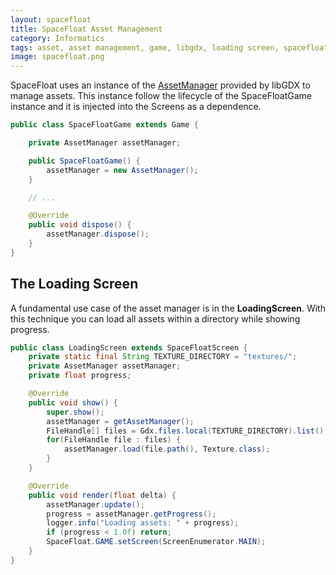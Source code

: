 ```yaml
---
layout: spacefloat
title: SpaceFloat Asset Management
category: Informatics
tags: asset, asset management, game, libgdx, loading screen, spacefloat
image: spacefloat.png
---
```

SpaceFloat uses an instance of the [AssetManager](https://github.com/libgdx/libgdx/wiki/Managing-your-assets) provided by libGDX to manage assets. This instance follow the lifecycle of the SpaceFloatGame instance and it is injected into the Screens as a dependence.

```java
public class SpaceFloatGame extends Game {

	private AssetManager assetManager;

	public SpaceFloatGame() {
		assetManager = new AssetManager();
	}

	// ...

	@Override
	public void dispose() {
		assetManager.dispose();
	}
}
```

## The Loading Screen

A fundamental use case of the asset manager is in the **LoadingScreen**. With this technique you can load all assets within a directory while showing progress.

```java
public class LoadingScreen extends SpaceFloatScreen {
	private static final String TEXTURE_DIRECTORY = "textures/";
	private AssetManager assetManager;
	private float progress;

	@Override
	public void show() {
		super.show();
		assetManager = getAssetManager();
		FileHandle[] files = Gdx.files.local(TEXTURE_DIRECTORY).list();
		for(FileHandle file : files) {
			assetManager.load(file.path(), Texture.class);
		}
	}

	@Override
	public void render(float delta) {
		assetManager.update();
		progress = assetManager.getProgress();
		logger.info("Loading assets: " + progress);
		if (progress < 1.0f) return;
		SpaceFloat.GAME.setScreen(ScreenEnumerator.MAIN);
	}
}
```
